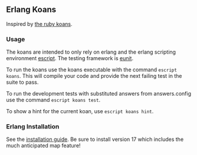 ## Erlang Koans
Inspired by <a href="http://rubykoans.com/">the ruby koans</a>.

### Usage
The koans are intended to only rely on erlang and the erlang scripting environment <a href="http://www.erlang.org/doc/man/escript.html">escript</a>. The testing framework is <a href="http://www.erlang.org/doc/apps/eunit/chapter.html">eunit</a>.

To run the koans use the koans executable with the command `escript koans`. This will compile your code and provide the next failing test in the suite to pass.

To run the development tests with substituted answers from answers.config use the command `escript koans test`.

To show a hint for the current koan, use `escript koans hint`.

### Erlang Installation

See the <a href="http://www.erlang.org/doc/installation_guide/INSTALL.html"> installation guide</a>. Be sure to install version 17 which includes the much anticipated map feature!
